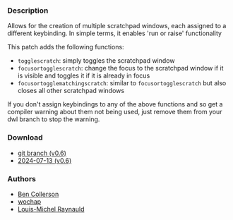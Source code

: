 ### Description
Allows for the creation of multiple scratchpad windows, each assigned to a different keybinding. In simple terms, it enables 'run or raise' functionality

This patch adds the following functions:

* `togglescratch`: simply toggles the scratchpad window
* `focusortogglescratch`: change the focus to the scratchpad window if it is visible and toggles it if it is already in focus
* `focusortogglematchingscratch`: similar to `focusortogglescratch` but also closes all other scratchpad windows

If you don't assign keybindings to any of the above functions and so get a compiler warning about them not being used, just remove them from your dwl branch to stop the warning.

### Download
- [git branch (v0.6)](https://codeberg.org/bencc/dwl/src/branch/namedscratchpads)
- [2024-07-13 (v0.6)](https://codeberg.org/dwl/dwl-patches/raw/branch/main/patches/namedscratchpads/namedscratchpads.patch)

### Authors
- [Ben Collerson](https://codeberg.org/bencc)
- [wochap](https://codeberg.org/wochap)
- [Louis-Michel Raynauld](https://github.com/loumray)
